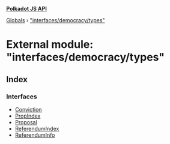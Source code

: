 **[Polkadot JS API](../README.md)**

[Globals](../globals.md) › [&quot;interfaces/democracy/types&quot;](_interfaces_democracy_types_.md)

# External module: "interfaces/democracy/types"

## Index

### Interfaces

* [Conviction](../interfaces/_interfaces_democracy_types_.conviction.md)
* [PropIndex](../interfaces/_interfaces_democracy_types_.propindex.md)
* [Proposal](../interfaces/_interfaces_democracy_types_.proposal.md)
* [ReferendumIndex](../interfaces/_interfaces_democracy_types_.referendumindex.md)
* [ReferendumInfo](../interfaces/_interfaces_democracy_types_.referenduminfo.md)